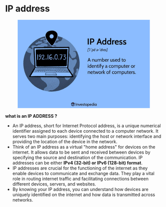 # IP address

<figure><img src="../../.gitbook/assets/IPaddress-1e113dd325f74135ab2183d432ea5865.jpg" alt=""><figcaption></figcaption></figure>

**what is an IP ADDRESS ?**

* An IP address, short for Internet Protocol address, is a unique numerical identifier assigned to each device connected to a computer network. It serves two main purposes: identifying the host or network interface and providing the location of the device in the network.
* Think of an IP address as a virtual "home address" for devices on the internet. It allows data to be sent and received between devices by specifying the source and destination of the communication. IP addresses can be either **IPv4 (32-bit) or IPv6 (128-bit) format**.
* IP addresses are crucial for the functioning of the internet as they enable devices to communicate and exchange data. They play a vital role in routing internet traffic and facilitating connections between different devices, servers, and websites.
* By knowing your IP address, you can understand how devices are uniquely identified on the internet and how data is transmitted across networks.
